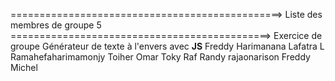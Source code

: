 ===============================================> 
Liste des membres de groupe 5 
=============================================> 
Exercice de groupe Générateur de texte à l'envers avec <b>JS</b>
Freddy Harimanana
Lafatra L Ramahefaharimamonjy
Toiher Omar
Toky Raf
Randy rajaonarison
Freddy Michel